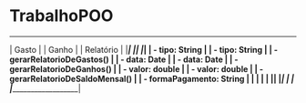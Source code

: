 # TrabalhoPOO
 __________________________      _________________      _________________________________
|           Gasto          |    |      Ganho      |    |           Relatório             |
|__________________________|    |_________________|    |_________________________________|
| - tipo: String           |    | - tipo: String  |    | - gerarRelatorioDeGastos()      |
| - data: Date             |    | - data: Date    |    | - gerarRelatorioDeGanhos()      |
| - valor: double          |    | - valor: double |    | - gerarRelatorioDeSaldoMensal() |
| - formaPagamento: String |    |                 |    |                                 |
|__________________________|    |_________________|    |                                 |
                                                       |_________________________________|
             
